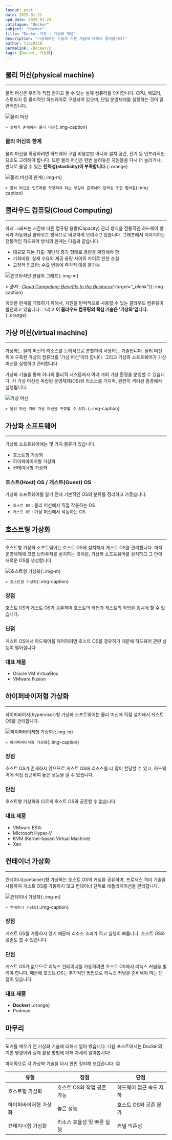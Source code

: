 ```yaml
---
layout: post
date: 2025-01-21
upd_date: 2025-01-23
catalogue: "Docker"
subject: "Docker"
title: "Docker 기초 : 가상화 개념"
description: "가상화라는 기술의 기본 개념에 대해서 알아봅시다!"
author: tiaz0128
permalink: /Docker/2
tags: [Docker, 가상화]
---
```


## 물리 머신(physical machine)

---

물리 머신은 우리가 직접 만지고 볼 수 있는 실제 컴퓨터를 의미합니다. CPU, 메모리, 스토리지 등 물리적인 하드웨어로 구성되어 있으며, 단일 운영체제를 실행하는 것이 일반적입니다.

![물리 머신](/assets/img/content/Docker/002/001.png)

`> 실체가 존재하는 물리 머신`{:.img-caption}

### 물리 머신의 한계

물리 머신을 확장하려면 하드웨어 구입 비용뿐만 아니라 설치 공간, 전기 등 인프라적인 요소도 고려해야 합니다. 또한 물리 머신은 한번 늘려놓은 자원들을 다시 더 늘리거나, 반대로 줄일 수 있는 **탄력성(elasticity)이 부족합니다.**{:.orange}

![물리 머신의 한계](/assets/img/content/Docker/002/002.png){:.img-m}

`> 물리 머신은 인프라를 확장해야 하는 부담이 존재하며 탄력성 또한 떨어짐`{:.img-caption}

## 클라우드 컴퓨팅(Cloud Computing)

---

아래 그래프는 시간에 따른 컴퓨팅 용량(Capacity) 관리 방식을 전통적인 하드웨어 방식과 자동화된 클라우드 방식으로 비교하여 보여주고 있습니다. 그래프에서 이야기하는 전통적인 하드웨어 방식의 한계는 다음과 같습니다.

- 대규모 자본 지출: 계단식 증가 형태로 용량을 확장해야 함
- 기회비용: 실제 수요와 제공 용량 사이의 차이로 인한 손실
- 고정적 인프라: 수요 변동에 즉각적 대응 불가능

![인프라적인 관점의 그래프](/assets/img/content/Docker/002/004.png){:.img-m}

*> 출처 : [Cloud Computing: Benefits to the Business](https://www.zirous.com/2019/09/11/cloud-computing-benefits-to-the-business/){:target="_blank"}*{:.img-caption}

이러한 한계를 극복하기 위해서, 자원을 탄력적으로 사용할 수 있는 클라우드 컴퓨팅이 발전하고 있습니다. 그리고 **이 클라우드 컴퓨팅의 핵심 기술은 '가상화'입니다.**{:.orange}

## 가상 머신(virtual machine)

---

가상화는 물리 머신의 리소스를 논리적으로 분할하여 사용하는 기술입니다. 물리 머신 위에 구축된 가상의 컴퓨터를 '가상 머신'이라 합니다. 그리고 가상화 소프트웨어가 가상 머신을 실행하고 관리합니다.

가상화 기술을 통해 하나의 물리적 시스템에서 여러 개의 가상 환경을 운영할 수 있습니다. 각 가상 머신은 독립된 운영체제(OS)와 리소스를 가지며, 완전히 격리된 환경에서 실행됩니다.

![가상 머신](/assets/img/content/Docker/002/005.png)

`> 물리 머신 위에 가상 머신을 구축할 수 있다.`{:.img-caption}

## 가상화 소프트웨어

---

가상화 소프트웨어에는 몇 가지 종류가 있습니다.

- 호스트형 가상화
- 하이퍼바이저형 가상화
- 컨테이너형 가상화

### 호스트(Host) OS / 게스트(Guest) OS

가상화 소프트웨어를 알기 전에 기본적인 OS의 분류를 정리하고 가겠습니다.

- `호스트 OS` : 물리 머신에서 직접 작동하는 OS
- `게스트 OS` : 가상 머신에서 작동하는 OS

## 호스트형 가상화

---

호스트형 가상화 소프트웨어는 호스트 OS에 설치해서 게스트 OS를 관리합니다. 마치 운영체제에 크롬 브라우저를 설치하는 것처럼, 가상화 소프트웨어를 설치하고 그 안에 새로운 OS를 생성합니다.

![호스트형 가상화](/assets/img/content/Docker/002/006.png){:.img-m}

`> 호스트형 가상화`{:.img-caption}

### 장점

호스트 OS와 게스트 OS가 공존하며 호스트의 작업과 게스트의 작업을 동시에 할 수 있습니다.

### 단점

게스트 OS에서 하드웨어를 제어하려면 호스트 OS를 경유하기 때문에 하드웨어 관련 성능이 떨어집니다.

### 대표 제품

- Oracle VM VirtualBox
- VMware Fusion

## 하이퍼바이저형 가상화

---

하이퍼바이저(hypervisor)형 가상화 소프트웨어는 물리 머신에 직접 설치돼서 게스트 OS를 관리합니다.

![하이퍼바이저형 가상화](/assets/img/content/Docker/002/007.png){:.img-m}

`> 하이퍼바이저형 가상화`{:.img-caption}

### 장점

호스트 OS가 존재하지 않으므로 게스트 OS에 리소스를 더 많이 할당할 수 있고, 하드웨어에 직접 접근하여 높은 성능을 낼 수 있습니다.

### 단점

호스트형 가상화와 다르게 호스트 OS와 공존할 수 없습니다.

### 대표 제품

- VMware ESXi
- Microsoft Hyper-V
- KVM (Kernel-based Virtual Machine)
- Xen

## 컨테이너 가상화

---

컨테이너(container)형 가상화는 호스트 OS의 커널을 공유하며, 프로세스 격리 기술을 사용하여 게스트 OS를 가동하지 않고 컨테이너 단위로 애플리케이션을 관리합니다.

![컨테이너 가상화](/assets/img/content/Docker/002/008.png){:.img-m}

`> 컨테이너 가상화`{:.img-caption}

### 장점

게스트 OS를 가동하지 않기 때문에 리소스 소비가 적고 실행이 빠릅니다. 호스트 OS와 공존도 할 수 있습니다.

### 단점

게스트 OS가 없으므로 리눅스 컨테이너를 가동하려면 호스트 OS에서 리눅스 커널을 빌려야 합니다. 때문에 호스트 OS는 추가적인 방법으로 리눅스 커널을 준비해야 하는 단점이 있습니다.

### 대표 제품

- **Docker**{:.orange}
- Podman

## 마무리

---

도커를 배우기 전 가상화 기술에 대해서 알아 봤습니다. 다음 포스트에서는 Docker의 기본 명령어와 실제 활용 방법에 대해 자세히 알아봅시다!

마지막으로 각 가상화 기술을 다시 한번 정리해 보겠습니다. 😊

| 유형               | 장점                            | 단점                             |
|--------------------|---------------------------------|----------------------------------|
| 호스트형 가상화     | 호스트 OS와 작업 공존 가능       | 하드웨어 접근 속도 저하           |
| 하이퍼바이저형 가상화 | 높은 성능                      | 호스트 OS와 공존 불가             |
| 컨테이너형 가상화    | 리소스 효율성 및 빠른 실행       | 커널 의존성                       |
